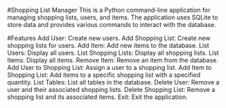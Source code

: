 #Shopping List Manager
This is a Python command-line application for managing shopping lists, users, and items. The application uses SQLite to store data and provides various commands to interact with the database.

#Features
Add User: Create new users.
Add Shopping List: Create new shopping lists for users.
Add Item: Add new items to the database.
List Users: Display all users.
List Shopping Lists: Display all shopping lists.
List Items: Display all items.
Remove Item: Remove an item from the database.
Add User to Shopping List: Assign a user to a shopping list.
Add Item to Shopping List: Add items to a specific shopping list with a specified quantity.
List Tables: List all tables in the database.
Delete User: Remove a user and their associated shopping lists.
Delete Shopping List: Remove a shopping list and its associated items.
Exit: Exit the application.